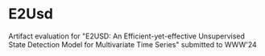 # E2Usd
Artifact evaluation for "E2USD: An Efficient-yet-effective Unsupervised State Detection Model for Multivariate Time Series" submitted to WWW'24
